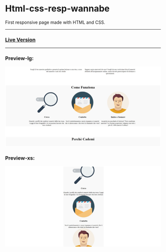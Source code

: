 # Html-css-resp-wannabe
First responsive page made with HTML and CSS.
***
### [Live Version](https://gianluigivitale.github.io/html-css-resp-wannabe/)
***
### Preview-lg:
![Preview](img/preview-lg.jpg "Preview-lg")
### Preview-xs:
![Preview](img/preview-xs.jpg "Preview-xs")
